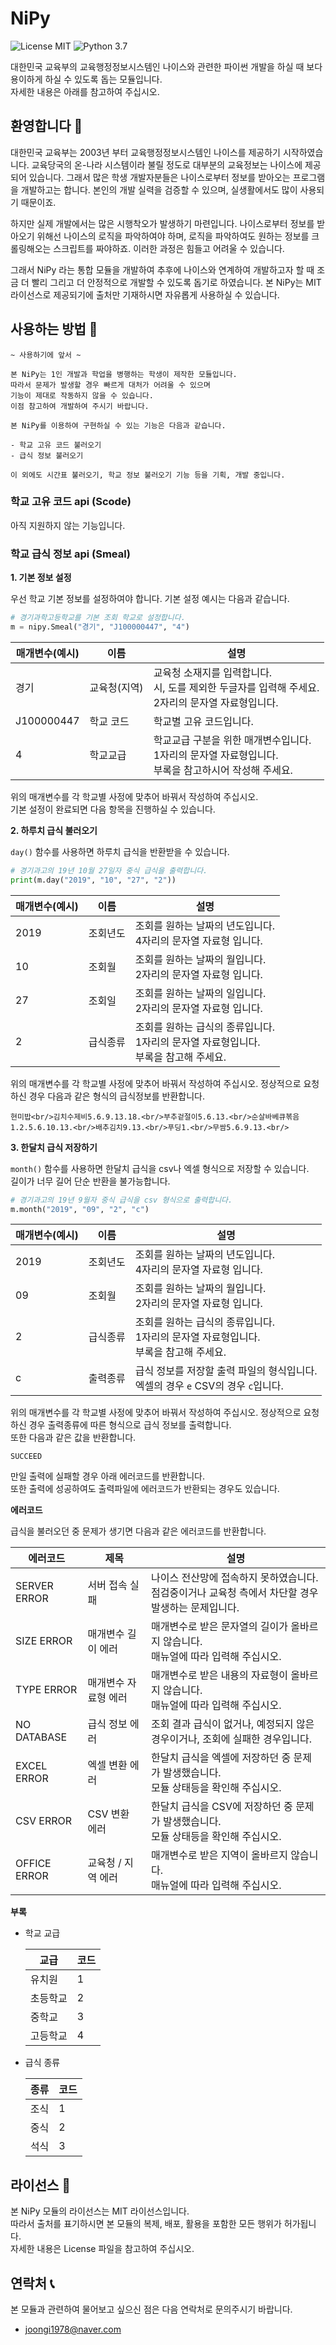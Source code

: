 # NiPy

![License MIT](https://img.shields.io/badge/license-MIT-green)
![Python 3.7](https://img.shields.io/badge/python-v3.7-blue)

대한민국 교육부의 교육행정정보시스템인 나이스와 관련한 파이썬 개발을 하실 때 보다 용이하게 하실 수 있도록 돕는 모듈입니다.  
자세한 내용은 아래를 참고하여 주십시오.

## 환영합니다 🎐

대한민국 교육부는 2003년 부터 교육행정정보시스템인 나이스를 제공하기 시작하였습니다. 교육당국의 온-나라 시스템이라 불릴 정도로 대부분의 교육정보는 나이스에 제공되어 있습니다. 그래서 많은 학생 개발자분들은 나이스로부터 정보를 받아오는 프로그램을 개발하고는 합니다. 본인의 개발 실력을 검증할 수 있으며, 실생활에서도 많이 사용되기 때문이죠.

하지만 실제 개발에서는 많은 시행착오가 발생하기 마련입니다. 나이스로부터 정보를 받아오기 위해선 나이스의 로직을 파악하여야 하며, 로직을 파악하여도 원하는 정보를 크롤링해오는 스크립트를 짜야하죠. 이러한 과정은 힘들고 어려울 수 있습니다.

그래서 NiPy 라는 통합 모듈을 개발하여 추후에 나이스와 연계하여 개발하고자 할 때 조금 더 빨리 그리고 더 안정적으로 개발할 수 있도록 돕기로 하였습니다. 본 NiPy는 MIT 라이선스로 제공되기에 출처만 기재하시면 자유롭게 사용하실 수 있습니다.

## 사용하는 방법 📖

```
~ 사용하기에 앞서 ~

본 NiPy는 1인 개발과 학업을 병행하는 학생이 제작한 모듈입니다.
따라서 문제가 발생할 경우 빠르게 대처가 어려울 수 있으며
기능이 제대로 작동하지 않을 수 있습니다.
이점 참고하여 개발하여 주시기 바랍니다.

본 NiPy를 이용하여 구현하실 수 있는 기능은 다음과 같습니다.

- 학교 고유 코드 불러오기
- 급식 정보 불러오기

이 외에도 시간표 불러오기, 학교 정보 불러오기 기능 등을 기획, 개발 중입니다.
```

### 학교 고유 코드 api (Scode)

아직 지원하지 않는 기능입니다.

### 학교 급식 정보 api (Smeal)

**1. 기본 정보 설정**

우선 학교 기본 정보를 설정하여야 합니다. 기본 설정 예시는 다음과 같습니다.

```python
# 경기과학고등학교를 기본 조회 학교로 설정합니다.
m = nipy.Smeal("경기", "J100000447", "4")
```

| 매개변수(예시) | 이름         | 설명                                                                                                       |
| -------------- | ------------ | ---------------------------------------------------------------------------------------------------------- |
| 경기           | 교육청(지역) | 교육청 소재지를 입력합니다.<br/>시, 도를 제외한 두글자를 입력해 주세요.<br/>2자리의 문자열 자료형입니다.   |
| J100000447     | 학교 코드    | 학교별 고유 코드입니다.                                                                                    |
| 4              | 학교교급     | 학교교급 구분을 위한 매개변수입니다.<br/>1자리의 문자열 자료형입니다.<br/>부록을 참고하시어 작성해 주세요. |

위의 매개변수를 각 학교별 사정에 맞추어 바꿔서 작성하여 주십시오.  
기본 설정이 완료되면 다음 항목을 진행하실 수 있습니다.

**2. 하루치 급식 불러오기**

`day()` 함수를 사용하면 하루치 급식을 반환받을 수 있습니다.

```python
# 경기과고의 19년 10월 27일자 중식 급식을 출력합니다.
print(m.day("2019", "10", "27", "2"))
```

| 매개변수(예시) | 이름     | 설명                                                                                        |
| -------------- | -------- | ------------------------------------------------------------------------------------------- |
| 2019           | 조회년도 | 조회를 원하는 날짜의 년도입니다.<br/>4자리의 문자열 자료형 입니다.                          |
| 10             | 조회월   | 조회를 원하는 날짜의 월입니다.<br/>2자리의 문자열 자료형 입니다.                            |
| 27             | 조회일   | 조회를 원하는 날짜의 일입니다.<br/>2자리의 문자열 자료형 입니다.                            |
| 2              | 급식종류 | 조회를 원하는 급식의 종류입니다.<br/>1자리의 문자열 자료형입니다.<br/>부록을 참고해 주세요. |

위의 매개변수를 각 학교별 사정에 맞추어 바꿔서 작성하여 주십시오.
정상적으로 요청하신 경우 다음과 같은 형식의 급식정보를 반환합니다.

```
현미밥<br/>김치수제비5.6.9.13.18.<br/>부추겉절이5.6.13.<br/>순살바베큐볶음1.2.5.6.10.13.<br/>배추김치9.13.<br/>푸딩1.<br/>무쌈5.6.9.13.<br/>
```

**3. 한달치 급식 저장하기**

`month()` 함수를 사용하면 한달치 급식을 csv나 엑셀 형식으로 저장할 수 있습니다.  
길이가 너무 길어 단순 반환을 불가능합니다.

```python
# 경기과고의 19년 9월자 중식 급식을 csv 형식으로 출력합니다.
m.month("2019", "09", "2", "c")
```

| 매개변수(예시) | 이름     | 설명                                                                                        |
| -------------- | -------- | ------------------------------------------------------------------------------------------- |
| 2019           | 조회년도 | 조회를 원하는 날짜의 년도입니다.<br/>4자리의 문자열 자료형 입니다.                          |
| 09             | 조회월   | 조회를 원하는 날짜의 월입니다.<br/>2자리의 문자열 자료형 입니다.                            |
| 2              | 급식종류 | 조회를 원하는 급식의 종류입니다.<br/>1자리의 문자열 자료형입니다.<br/>부록을 참고해 주세요. |
| c              | 출력종류 | 급식 정보를 저장할 출력 파일의 형식입니다.<br/>엑셀의 경우 `e` CSV의 경우 `c`입니다.        |

위의 매개변수를 각 학교별 사정에 맞추어 바꿔서 작성하여 주십시오.
정상적으로 요청하신 경우 출력종류에 따른 형식으로 급식 정보를 출력합니다.  
또한 다음과 같은 값을 반환합니다.

```
SUCCEED
```

만일 출력에 실패할 경우 아래 에러코드를 반환합니다.  
또한 출력에 성공하여도 출력파일에 에러코드가 반환되는 경우도 있습니다.

**에러코드**

급식을 불러오던 중 문제가 생기면 다음과 같은 에러코드를 반환합니다.

| 에러코드     | 제목                 | 설명                                                                                                   |
| ------------ | -------------------- | ------------------------------------------------------------------------------------------------------ |
| SERVER ERROR | 서버 접속 실패       | 나이스 전산망에 접속하지 못하였습니다.<br/>점검중이거나 교육청 측에서 차단할 경우 발생하는 문제입니다. |
| SIZE ERROR   | 매개변수 길이 에러   | 매개변수로 받은 문자열의 길이가 올바르지 않습니다.<br/>매뉴얼에 따라 입력해 주십시오.                  |
| TYPE ERROR   | 매개변수 자료형 에러 | 매개변수로 받은 내용의 자료형이 올바르지 않습니다.<br/>매뉴얼에 따라 입력해 주십시오.                  |
| NO DATABASE  | 급식 정보 에러       | 조회 결과 급식이 없거나, 예정되지 않은 경우이거나, 조회에 실패한 경우입니다.                           |
| EXCEL ERROR  | 엑셀 변환 에러       | 한달치 급식을 엑셀에 저장하던 중 문제가 발생했습니다.<br/>모듈 상태등을 확인해 주십시오.               |
| CSV ERROR    | CSV 변환 에러        | 한달치 급식을 CSV에 저장하던 중 문제가 발생했습니다.<br/>모듈 상태등을 확인해 주십시오.                |
| OFFICE ERROR | 교육청 / 지역 에러   | 매개변수로 받은 지역이 올바르지 않습니다.<br/>매뉴얼에 따라 입력해 주십시오.                           |

**부록**

- 학교 교급

  | 교급     | 코드 |
  | -------- | ---- |
  | 유치원   | 1    |
  | 초등학교 | 2    |
  | 중학교   | 3    |
  | 고등학교 | 4    |

- 급식 종류

  | 종류 | 코드 |
  | ---- | ---- |
  | 조식 | 1    |
  | 중식 | 2    |
  | 석식 | 3    |

## 라이선스 📜

본 NiPy 모듈의 라이선스는 MIT 라이선스입니다.  
따라서 출처를 표기하시면 본 모듈의 복제, 배포, 활용을 포함한 모든 행위가 허가됩니다.  
자세한 내용은 License 파일을 참고하여 주십시오.

## 연락처 📞

본 모듈과 관련하여 물어보고 싶으신 점은 다음 연락처로 문의주시기 바랍니다.

- joongi1978@naver.com
